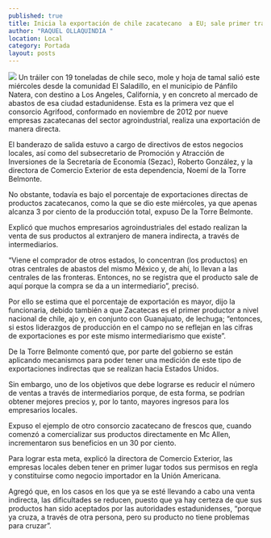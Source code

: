 ```yaml
---
published: true
title: Inicia la exportación de chile zacatecano  a EU; sale primer tráiler de Pánfilo Natera
author: "RAQUEL OLLAQUINDIA "
location: Local
category: Portada
layout: posts
---
```


![](http://i.imgur.com/iQ7puFsm.jpg)
Un tráiler con 19 toneladas de chile seco, mole y hoja de tamal salió este miércoles desde la comunidad El Saladillo, en el municipio de Pánfilo Natera, con destino a Los Angeles, California, y en concreto al mercado de abastos de esa ciudad estadunidense.
Esta es la primera vez que el consorcio Agrifood, conformado en noviembre de 2012 por nueve empresas zacatecanas del sector agroindustrial, realiza una exportación de manera directa.

El banderazo de salida estuvo a cargo de directivos de estos negocios locales, así como del subsecretario de Promoción y Atracción de Inversiones de la Secretaría de Economía (Sezac), Roberto González, y la directora de Comercio Exterior de esta dependencia, Noemí de la Torre Belmonte.

No obstante, todavía es bajo el porcentaje de exportaciones directas de productos zacatecanos, como la que se dio este miércoles, ya que apenas alcanza 3 por ciento de la producción total, expuso De la Torre Belmonte.

Explicó que muchos empresarios agroindustriales del estado realizan la venta de sus productos al extranjero de manera indirecta, a través de intermediarios.

“Viene el comprador de otros estados, lo concentran (los productos) en otras centrales de abastos del mismo México y, de ahí, lo llevan a las centrales de las fronteras. Entonces, no se registra que el producto sale de aquí porque la compra se da a un intermediario”, precisó.

Por ello se estima que el porcentaje de exportación es mayor, dijo la funcionaria, debido también a que Zacatecas es el primer productor a nivel nacional de chile, ajo y, en conjunto con Guanajuato, de lechuga; “entonces, si estos liderazgos de producción en el campo no se reflejan en las cifras de exportaciones es por este mismo intermediarismo que existe”.

De la Torre Belmonte comentó que, por parte del gobierno se están aplicando mecanismos para poder tener una medición de este tipo de exportaciones indirectas que se realizan hacia Estados Unidos.

Sin embargo, uno de los objetivos que debe lograrse es reducir el número de ventas a través de intermediarios porque, de esta forma, se podrían obtener mejores precios y, por lo tanto, mayores ingresos para los empresarios locales.

Expuso el ejemplo de otro consorcio zacatecano de frescos que, cuando comenzó a comercializar sus productos directamente en Mc Allen, incrementaron sus beneficios en un 30 por ciento.

Para lograr esta meta, explicó la directora de Comercio Exterior, las empresas locales deben tener en primer lugar todos sus permisos en regla y constituirse como negocio importador en la Unión Americana. 

Agregó que, en los casos en los que ya se esté llevando a cabo una venta indirecta, las dificultades se reducen, puesto que ya hay certeza de que sus productos han sido aceptados por las autoridades estadunidenses, “porque ya cruza, a través de otra persona, pero su producto no tiene problemas para cruzar”.
